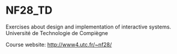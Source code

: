 NF28_TD
=======
Exercises about design and implementation of interactive systems.
Université de Technologie de Compiègne

Course website: http://www4.utc.fr/~nf28/
